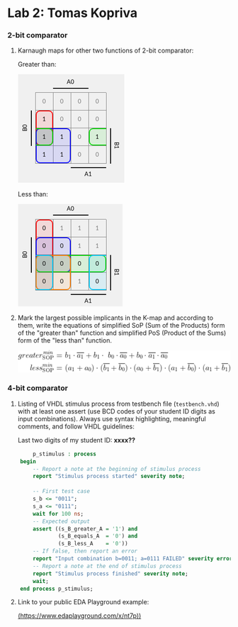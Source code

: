 # Lab 2: Tomas Kopriva

### 2-bit comparator

1. Karnaugh maps for other two functions of 2-bit comparator:

   Greater than:

   ![K-maps](images/greater-SOP.png)

   Less than:

   ![K-maps](images/less-POS.png)

2. Mark the largest possible implicants in the K-map and according to them, write the equations of simplified SoP (Sum of the Products) form of the "greater than" function and simplified PoS (Product of the Sums) form of the "less than" function.

   ![Logic functions](images/rovnice.png)

### 4-bit comparator

1. Listing of VHDL stimulus process from testbench file (`testbench.vhd`) with at least one assert (use BCD codes of your student ID digits as input combinations). Always use syntax highlighting, meaningful comments, and follow VHDL guidelines:

   Last two digits of my student ID: **xxxx??**

```vhdl
        p_stimulus : process
    begin
        -- Report a note at the beginning of stimulus process
        report "Stimulus process started" severity note;

        -- First test case
        s_b <= "0011"; 
        s_a <= "0111";
        wait for 100 ns;
        -- Expected output
        assert ((s_B_greater_A = '1') and
                (s_B_equals_A  = '0') and
                (s_B_less_A    = '0'))
        -- If false, then report an error
        report "Input combination b=0011; a=0111 FAILED" severity error;
        -- Report a note at the end of stimulus process
        report "Stimulus process finished" severity note;
        wait;
    end process p_stimulus;

```

2. Link to your public EDA Playground example:

   [(https://www.edaplayground.com/x/nt7p))](https://www.edaplayground.com/x/nt7p)
